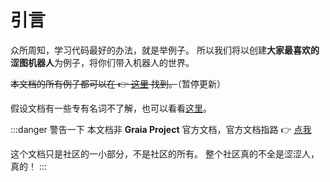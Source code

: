 # 引言

众所周知，学习代码最好的办法，就是举例子。
所以我们将以创建**大家最喜欢的涩图机器人**为例子，将你们带入机器人的世界。

~~本文档的所有例子都可以在 :point_right: [这里](https://github.com/GraiaCommunity/EroEroBot) 找到。~~（暂停更新）

假设文档有一些专有名词不了解，也可以看看[这里](./terms)。

:::danger 警告一下
本文档非 **Graia Project** 官方文档，官方文档指路
:point_right: [点我](https://graia.cn)

这个文档只是社区的一小部分，不是社区的所有。
整个社区真的不全是涩涩人，真的！
:::
